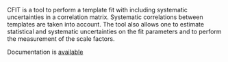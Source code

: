 CFIT is a tool to perform a template fit with including
systematic uncertainties in a correlation matrix. Systematic
correlations between templates are taken into account. The tool also
allows one to estimate statistical and systematic uncertainties
on the fit parameters and to perform the measurement of the scale factors.

Documentation is [available](./doc/doc.pdf)

